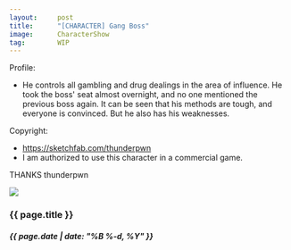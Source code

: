 ```yaml
---
layout:     post
title:      "[CHARACTER] Gang Boss"
image:      CharacterShow
tag:        WIP
---
```


Profile: 
- He controls all gambling and drug dealings in the area of influence. He took the boss' seat almost overnight, and no one mentioned the previous boss again. It can be seen that his methods are tough, and everyone is convinced. But he also has his weaknesses.<!--more-->

Copyright: 
- https://sketchfab.com/thunderpwn
- I am authorized to use this character in a commercial game.

THANKS thunderpwn

![]({{site.url}}/{{site.post_images}}/CharacterGangBossA.jpg)

<h3>{{ page.title }}</h3>
<h5>{{ page.date | date: "%B %-d, %Y" }}</h5>
